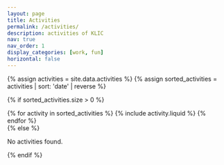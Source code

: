```yaml
---
layout: page
title: Activities
permalink: /activities/
description: activities of KLIC
nav: true
nav_order: 1
display_categories: [work, fun]
horizontal: false
---
```


{% assign activities = site.data.activities %}
{% assign sorted_activities = activities | sort: 'date' | reverse %}

{% if sorted_activities.size > 0 %}
  <div class="row row-cols-1 row-cols-md-3">
    {% for activity in sorted_activities %}
      {% include activity.liquid %}
    {% endfor %}
  </div>
{% else %}
  <p>No activities found.</p>
{% endif %}

